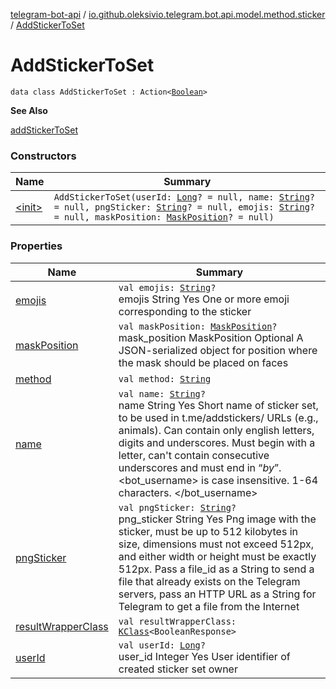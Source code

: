 [telegram-bot-api](../../index.md) / [io.github.oleksivio.telegram.bot.api.model.method.sticker](../index.md) / [AddStickerToSet](./index.md)

# AddStickerToSet

`data class AddStickerToSet : Action<`[`Boolean`](https://kotlinlang.org/api/latest/jvm/stdlib/kotlin/-boolean/index.html)`>`

**See Also**

[addStickerToSet](#)

### Constructors

| Name | Summary |
|---|---|
| [&lt;init&gt;](-init-.md) | `AddStickerToSet(userId: `[`Long`](https://kotlinlang.org/api/latest/jvm/stdlib/kotlin/-long/index.html)`? = null, name: `[`String`](https://kotlinlang.org/api/latest/jvm/stdlib/kotlin/-string/index.html)`? = null, pngSticker: `[`String`](https://kotlinlang.org/api/latest/jvm/stdlib/kotlin/-string/index.html)`? = null, emojis: `[`String`](https://kotlinlang.org/api/latest/jvm/stdlib/kotlin/-string/index.html)`? = null, maskPosition: `[`MaskPosition`](../../io.github.oleksivio.telegram.bot.api.model.objects.std.sticker/-mask-position/index.md)`? = null)` |

### Properties

| Name | Summary |
|---|---|
| [emojis](emojis.md) | `val emojis: `[`String`](https://kotlinlang.org/api/latest/jvm/stdlib/kotlin/-string/index.html)`?`<br>emojis String Yes One or more emoji corresponding to the sticker |
| [maskPosition](mask-position.md) | `val maskPosition: `[`MaskPosition`](../../io.github.oleksivio.telegram.bot.api.model.objects.std.sticker/-mask-position/index.md)`?`<br>mask_position MaskPosition Optional A JSON-serialized object for position where the mask should be placed on faces |
| [method](method.md) | `val method: `[`String`](https://kotlinlang.org/api/latest/jvm/stdlib/kotlin/-string/index.html) |
| [name](name.md) | `val name: `[`String`](https://kotlinlang.org/api/latest/jvm/stdlib/kotlin/-string/index.html)`?`<br>name String Yes Short name of sticker set, to be used in t.me/addstickers/ URLs (e.g., animals). Can contain only english letters, digits and underscores. Must begin with a letter, can't contain consecutive underscores and must end in “*by*”. &lt;bot_username&gt; is case insensitive. 1-64 characters. &lt;/bot_username&gt; |
| [pngSticker](png-sticker.md) | `val pngSticker: `[`String`](https://kotlinlang.org/api/latest/jvm/stdlib/kotlin/-string/index.html)`?`<br>png_sticker  String Yes Png image with the sticker, must be up to 512 kilobytes in size, dimensions must not exceed 512px, and either width or height must be exactly 512px. Pass a file_id as a String to send a file that already exists on the Telegram servers, pass an HTTP URL as a String for Telegram to get a file from the Internet |
| [resultWrapperClass](result-wrapper-class.md) | `val resultWrapperClass: `[`KClass`](https://kotlinlang.org/api/latest/jvm/stdlib/kotlin.reflect/-k-class/index.html)`<BooleanResponse>` |
| [userId](user-id.md) | `val userId: `[`Long`](https://kotlinlang.org/api/latest/jvm/stdlib/kotlin/-long/index.html)`?`<br>user_id Integer Yes User identifier of created sticker set owner |

